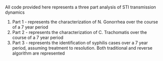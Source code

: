 All code provided here represents a three part analysis of STI transmission dynamics 
1) Part 1 - represents the characterization of N. Gonorrhea over the course of a 7 year period
2) Part 2 - represents the characterization of C. Trachomatis over the course of a 7 year period
3) Part 3 - represents the identification of syphilis cases over a 7 year period, assuming treatment to resolution. Both traditional and reverse algorithm are represented
